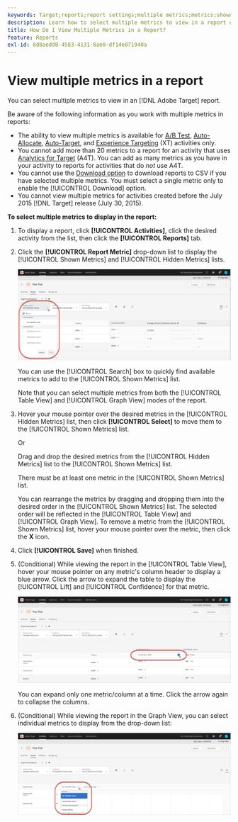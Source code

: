 ```yaml
---
keywords: Target;reports;report settings;multiple metrics;metrics;shown metrics;hidden metrics
description: Learn how to select multiple metrics to view in a report using Adobe Target.
title: How Do I View Multiple Metrics in a Report?
feature: Reports
exl-id: 8d8aedd8-4583-4131-8ae0-df14e071940a
---
```

# View multiple metrics in a report

You can select multiple metrics to view in an [!DNL Adobe Target] report.

Be aware of the following information as you work with multiple metrics in reports:

* The ability to view multiple metrics is available for [A/B Test](/help/main/c-activities/t-test-ab/test-ab.md), [Auto-Allocate](/help/main/c-activities/automated-traffic-allocation/automated-traffic-allocation.md), [Auto-Target](/help/main/c-activities/auto-target/auto-target-to-optimize.md), and [Experience Targeting](/help/main/c-activities/t-experience-target/experience-target.md) (XT) activities only. 
* You cannot add more than 20 metrics to a report for an activity that uses [Analytics for Target](/help/main/c-integrating-target-with-mac/a4t/a4t.md) (A4T). You can add as many metrics as you have in your activity to reports for activities that do *not* use A4T. 
* You cannot use the [Download option](/help/main/c-reports/downloading-data-in-csv-file.md) to download reports to CSV if you have selected multiple metrics. You must select a single metric only to enable the [!UICONTROL Download] option. 
* You cannot view multiple metrics for activities created before the July 2015 [!DNL Target] release (July 30, 2015).

**To select multiple metrics to display in the report:**

1. To display a report, click **[!UICONTROL Activities]**, click the desired activity from the list, then click the **[!UICONTROL Reports]** tab. 
1. Click the **[!UICONTROL Report Metric]** drop-down list to display the [!UICONTROL Shown Metrics] and [!UICONTROL Hidden Metrics] lists.

   ![](assets/multiple_metrics.png)

   You can use the [!UICONTROL Search] box to quickly find available metrics to add to the [!UICONTROL Shown Metrics] list.

   Note that you can select multiple metrics from both the [!UICONTROL Table View] and [!UICONTROL Graph View] modes of the report. 

1. Hover your mouse pointer over the desired metrics in the [!UICONTROL Hidden Metrics] list, then click **[!UICONTROL Select]** to move them to the [!UICONTROL Shown Metrics] list.

   Or

   Drag and drop the desired metrics from the [!UICONTROL Hidden Metrics] list to the [!UICONTROL Shown Metrics] list.

   There must be at least one metric in the [!UICONTROL Shown Metrics] list.

   You can rearrange the metrics by dragging and dropping them into the desired order in the [!UICONTROL Shown Metrics] list. The selected order will be reflected in the [!UICONTROL Table View] and [!UICONTROL Graph View]. To remove a metric from the [!UICONTROL Shown Metrics] list, hover your mouse pointer over the metric, then click the **X** icon. 

1. Click **[!UICONTROL Save]** when finished. 
1. (Conditional) While viewing the report in the [!UICONTROL Table View], hover your mouse pointer on any metric's column header to display a blue arrow. Click the arrow to expand the table to display the [!UICONTROL Lift] and [!UICONTROL Confidence] for that metric.

   ![](assets/multiple_metrics_table.png)

   You can expand only one metric/column at a time. Click the arrow again to collapse the columns. 

1. (Conditional) While viewing the report in the Graph View, you can select individual metrics to display from the drop-down list:

   ![](assets/multiple_metrics_graph.png)
